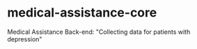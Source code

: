 # medical-assistance-core
Medical Assistance Back-end: "Collecting data for patients with depression"
